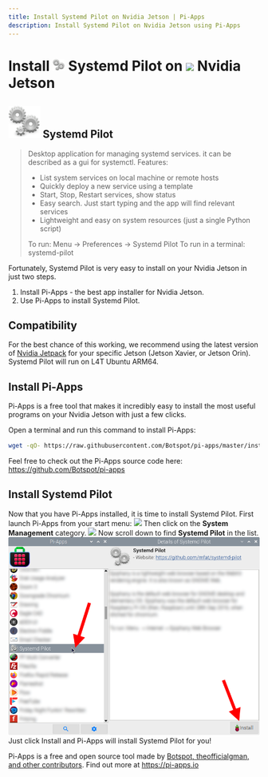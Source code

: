 ```yaml
---
title: Install Systemd Pilot on Nvidia Jetson | Pi-Apps
description: Install Systemd Pilot on Nvidia Jetson using Pi-Apps
---
```

<div class="simple-install-content content">

# Install <img src="/img/app-icons/Systemd Pilot/icon-64.png" height=24> Systemd Pilot on <img src=/img/other-icons/nvidia-icon.svg height=24> Nvidia Jetson

## <img src="/img/app-icons/Systemd Pilot/icon-64.png"> Systemd Pilot
> Desktop application for managing systemd services. it can be described as a gui for systemctl.
> Features:
> - List system services on local machine or remote hosts
> - Quickly deploy a new service using a template
> - Start, Stop, Restart services, show status
> - Easy search. Just start typing and the app will find relevant services
> - Lightweight and easy on system resources (just a single Python script)
> 
> To run: Menu -> Preferences -> Systemd Pilot
> To run in a terminal: systemd-pilot

Fortunately, Systemd Pilot is very easy to install on your Nvidia Jetson in just two steps.
1. Install Pi-Apps - the best app installer for Nvidia Jetson.
2. Use Pi-Apps to install Systemd Pilot.
</div>
<div class="simple-install-content content">

## Compatibility
For the best chance of this working, we recommend using the latest version of [Nvidia Jetpack](https://developer.nvidia.com/embedded/jetpack-archive) for your specific Jetson (Jetson Xavier, or Jetson Orin).
Systemd Pilot will run on L4T Ubuntu ARM64.
</div>
<div class="simple-install-content content">

## Install Pi-Apps

Pi-Apps is a free tool that makes it incredibly easy to install the most useful programs on your Nvidia Jetson with just a few clicks.

Open a terminal and run this command to install Pi-Apps:
```bash
wget -qO- https://raw.githubusercontent.com/Botspot/pi-apps/master/install | bash
```
Feel free to check out the Pi-Apps source code here: https://github.com/Botspot/pi-apps
</div>
<div class="simple-install-content content">

## Install Systemd Pilot

Now that you have Pi-Apps installed, it is time to install Systemd Pilot.
First launch Pi-Apps from your start menu:
<img src="/img/start-menu.png">
Then click on the <b>System Management</b> category.
<img src="/img/category-selections/System Management.png">
Now scroll down to find <b>Systemd Pilot</b> in the list.
<img src="/img/app-icons/Systemd Pilot/app-selection.png">
Just click Install and Pi-Apps will install Systemd Pilot for you!
</div>
<div class="simple-install-content content">

Pi-Apps is a free and open source tool made by [Botspot, theofficialgman, and other contributors](/about/#contributors). Find out more at https://pi-apps.io
</div>
